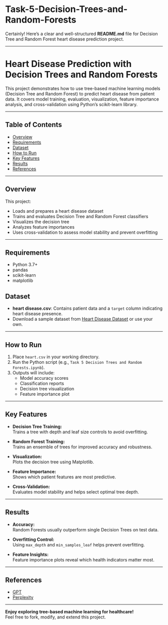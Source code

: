 # Task-5-Decision-Trees-and-Random-Forests

Certainly! Here’s a clear and well-structured **README.md** file for Decision Tree and Random Forest heart disease prediction project.

---

# Heart Disease Prediction with Decision Trees and Random Forests

This project demonstrates how to use tree-based machine learning models (Decision Tree and Random Forest) to predict heart disease from patient data. It covers model training, evaluation, visualization, feature importance analysis, and cross-validation using Python’s scikit-learn library.

---

## Table of Contents

- [Overview](#overview)
- [Requirements](#requirements)
- [Dataset](#dataset)
- [How to Run](#how-to-run)
- [Key Features](#key-features)
- [Results](#results)
- [References](#references)

---

## Overview

This project:
- Loads and prepares a heart disease dataset
- Trains and evaluates Decision Tree and Random Forest classifiers
- Visualizes the decision tree
- Analyzes feature importances
- Uses cross-validation to assess model stability and prevent overfitting

---

## Requirements

- Python 3.7+
- pandas
- scikit-learn
- matplotlib


## Dataset

- **heart disease.csv**: Contains patient data and a `target` column indicating heart disease presence.
- Download a sample dataset from [Heart Disease Dataset](https://www.kaggle.com/datasets/johnsmith88/heart-disease-dataset/data) or use your own.

---

## How to Run

1. Place `heart.csv` in your working directory.
2. Run the Python script (e.g., `Task 5 Decision Trees and Random Forests.ipynb`).
3. Outputs will include:
   - Model accuracy scores
   - Classification reports
   - Decision tree visualization 
   - Feature importance plot

---

## Key Features

- **Decision Tree Training:**  
  Trains a tree with depth and leaf size controls to avoid overfitting.

- **Random Forest Training:**  
  Trains an ensemble of trees for improved accuracy and robustness.

- **Visualization:**  
  Plots the decision tree using Matplotlib.

- **Feature Importance:**  
  Shows which patient features are most predictive.

- **Cross-Validation:**  
  Evaluates model stability and helps select optimal tree depth.

---

## Results

- **Accuracy:**  
  Random Forests usually outperform single Decision Trees on test data.

- **Overfitting Control:**  
  Using `max_depth` and `min_samples_leaf` helps prevent overfitting.

- **Feature Insights:**  
  Feature importance plots reveal which health indicators matter most.

---

## References

- [GPT](https://chatgpt.com/c/683d39fc-04b8-8009-8e90-5a79b62fd921)
- [Perplexity](https://www.perplexity.ai/search/what-is-decision-tree-PTjZKYhOTAqw6PShBXOGSw)


---

**Enjoy exploring tree-based machine learning for healthcare!**  
Feel free to fork, modify, and extend this project.
